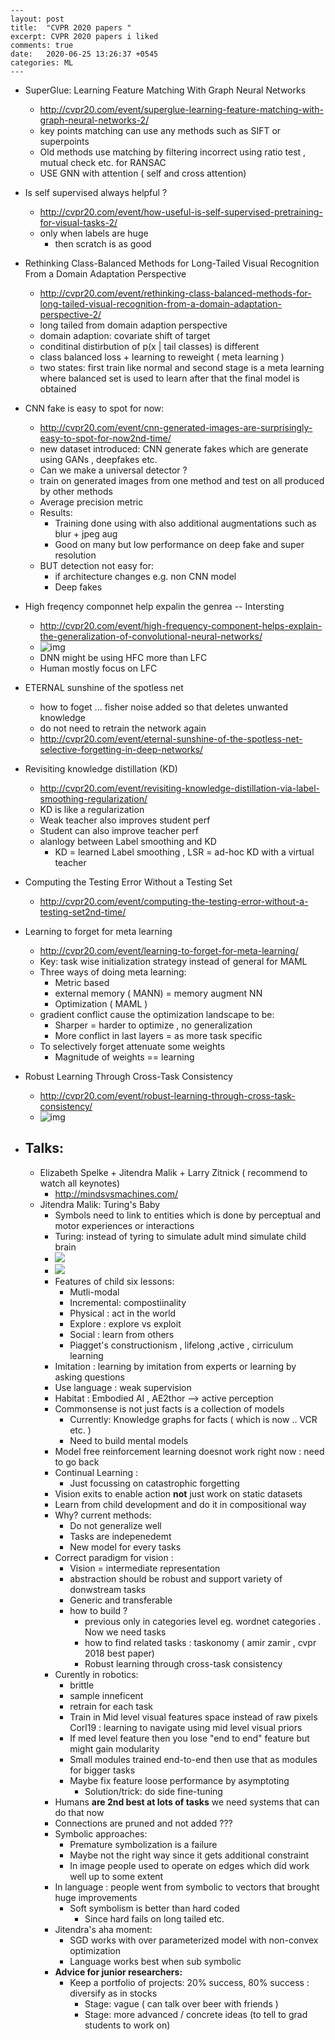 ```
---
layout: post
title:  "CVPR 2020 papers "
excerpt: CVPR 2020 papers i liked
comments: true
date:   2020-06-25 13:26:37 +0545
categories: ML 
---
```

- SuperGlue: Learning Feature Matching With Graph Neural Networks
    
    - http://cvpr20.com/event/superglue-learning-feature-matching-with-graph-neural-networks-2/
    - key points matching can use any methods such as SIFT or superpoints
    - Old methods use matching by  filtering  incorrect  using ratio test , mutual check etc. for RANSAC
    - USE GNN with attention ( self and cross attention)
    
- Is self supervised always helpful ?
    - http://cvpr20.com/event/how-useful-is-self-supervised-pretraining-for-visual-tasks-2/
    - only when labels are huge
        - then scratch is as good
    
- Rethinking Class-Balanced Methods for Long-Tailed Visual Recognition From a Domain Adaptation Perspective
    - http://cvpr20.com/event/rethinking-class-balanced-methods-for-long-tailed-visual-recognition-from-a-domain-adaptation-perspective-2/
    - long tailed from domain adaption perspective
    - domain adaption: covariate shift of target
    - conditinal distirbution of  p(x | tail classes) is different
    - class balanced loss + learning to reweight ( meta learning )
    - two states: first train like normal and second stage is a  meta learning where balanced set is used to learn   after that the final model is obtained
    
- CNN fake is easy to spot for now:
    - http://cvpr20.com/event/cnn-generated-images-are-surprisingly-easy-to-spot-for-now2nd-time/
    - new dataset introduced: CNN generate fakes which are generate using GANs , deepfakes etc.
    - Can we make a universal detector ?
    - train on  generated images from one method and test on all produced by other methods
    - Average precision metric
    - Results:
        - Training done using with also additional  augmentations such as blur + jpeg aug
        - Good on many but low performance on deep fake and super resolution
    - BUT detection not easy for:
        - if architecture changes e.g. non CNN model
        - Deep fakes
    
- High freqency componnet help expalin the genrea -- Intersting
    - http://cvpr20.com/event/high-frequency-component-helps-explain-the-generalization-of-convolutional-neural-networks/
    - ![img](https://firebasestorage.googleapis.com/v0/b/firescript-577a2.appspot.com/o/imgs%2Fapp%2Fma7583%2FfuYgKj8zPD.png?alt=media&token=0fc424ff-464e-4e2e-a2ba-48ece35e7e82)
    - DNN might be using HFC more than LFC
    - Human mostly focus on LFC
    
- ETERNAL sunshine of the spotless net
    - how to foget ... fisher noise added so that deletes unwanted knowledge
    - do not need to retrain the network again
    - http://cvpr20.com/event/eternal-sunshine-of-the-spotless-net-selective-forgetting-in-deep-networks/
    
- Revisiting knowledge distillation (KD)
    - http://cvpr20.com/event/revisiting-knowledge-distillation-via-label-smoothing-regularization/
    - KD is like a regularization
    - Weak teacher also improves student perf
    - Student can also improve teacher perf
    - alanlogy between Label smoothing and KD
        - KD = learned Label smoothing , LSR = ad-hoc KD with a virtual teacher
    
- Computing the Testing Error Without a Testing Set
    
    - http://cvpr20.com/event/computing-the-testing-error-without-a-testing-set2nd-time/
    
- Learning to forget for meta learning
    - http://cvpr20.com/event/learning-to-forget-for-meta-learning/
    - Key: task wise initialization strategy instead of general for MAML
    - Three ways of doing meta learning:
        - Metric based
        - external memory ( MANN) = memory augment NN
        - Optimization ( MAML )
    - gradient conflict cause the optimization landscape to be:
        - Sharper = harder to optimize , no generalization
        - More conflict in last layers = as more task specific
    - To selectively forget attenuate some weights
        -  Magnitude of weights == learning
    
- Robust Learning Through Cross-Task Consistency
    - http://cvpr20.com/event/robust-learning-through-cross-task-consistency/
    - ![img](https://firebasestorage.googleapis.com/v0/b/firescript-577a2.appspot.com/o/imgs%2Fapp%2Fma7583%2FTlOSgm-fiH.png?alt=media&token=746c686b-ee13-4f77-8df1-03ff0f5bf7f4)
    
- ## Talks:
    - Elizabeth Spelke + Jitendra Malik + Larry Zitnick ( recommend to watch all keynotes)
        - http://mindsvsmachines.com/
    - Jitendra Malik: Turing's Baby
        - Symbols need to link to entities which is done by  perceptual and motor experiences or interactions
        - Turing: instead of tyring to simulate adult mind simulate child brain
        - ![](https://firebasestorage.googleapis.com/v0/b/firescript-577a2.appspot.com/o/imgs%2Fapp%2Fma7583%2FzrsNmtPGGj.png?alt=media&token=02982774-57e3-4945-99e8-586537a77a35)
        - ![](https://firebasestorage.googleapis.com/v0/b/firescript-577a2.appspot.com/o/imgs%2Fapp%2Fma7583%2FoZSpDevOVb.png?alt=media&token=5a503bd8-0f3c-46d6-9c09-e8c173aefaa9)
        - Features of child six lessons:
            - Mutli-modal
            - Incremental: compostiinality
            - Physical : act in the world
            - Explore : explore vs exploit
            - Social :  learn from others
            - Piagget's  constructionism , lifelong ,active , cirriculum learning
        - Imitation : learning by imitation from experts or learning by asking questions
        - Use language : weak supervision
        - Habitat : Embodied AI , AE2thor --> active perception
        - Commonsense is not just facts is a collection of models
            - Currently: Knowledge graphs for facts ( which is now .. VCR etc. )
            - Need to build mental models
        - Model free reinforcement learning doesnot work right now : need to go back
        - Continual Learning :
            - Just focussing on catastrophic forgetting
        - Vision exits to enable action **not** just work on static datasets
        - Learn from child development and do it in compositional way
        - Why?  current methods:
            - Do not generalize well
            - Tasks are indepenedemt
            - New model for every tasks
        - Correct paradigm for vision :
            - Vision = intermediate representation
            - abstraction should be robust and support variety of donwstream tasks
            - Generic and transferable
            -  how to build ?
                - previous   only in categories level eg. wordnet  categories . Now we  need tasks
                - how to find related tasks : taskonomy ( amir zamir , cvpr 2018 best paper)
                - Robust learning through cross-task consistency
        - Curently in robotics:
            - brittle
            - sample inneficent
            - retrain for each task
            - Train in Mid level visual features space  instead of raw pixels
Corl19 : learning to navigate using mid level visual priors
            - If med level feature then you lose "end to end" feature  but might gain modularity 
            - Small modules trained end-to-end then use that as modules for bigger tasks
            - Maybe  fix feature loose performance  by asymptoting
                - Solution/trick: do side fine-tuning
        - Humans **are 2nd best at lots of tasks** we need systems that can do that now
        - Connections  are pruned and not added ???
        - Symbolic approaches:
            - Premature symbolization is a failure
            - Maybe not the right way since it gets additional constraint
            - In image people used to operate on edges which did work well up to some extent
        - In language : people went from symbolic to vectors that brought huge improvements
            - Soft symbolism is better than hard coded
                - Since hard fails on long tailed etc.
        - Jitendra's aha moment:
            - SGD works with over parameterized model with non-convex optimization
            - Language works best when sub symbolic
        - **Advice for junior researchers:**
            - Keep a portfolio of projects:  20% success, 80% success : diversify as in stocks
                - Stage: vague ( can talk over beer with friends )
                - Stage: more advanced / concrete ideas (to tell to grad students to work on)
